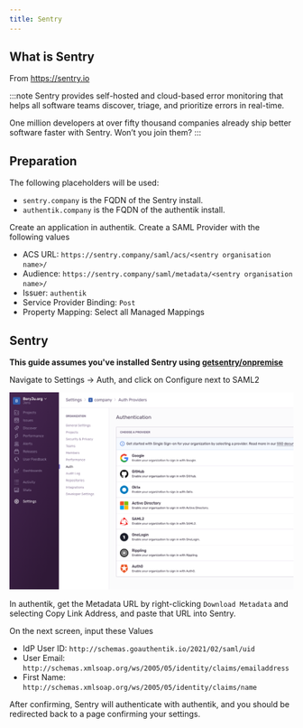 ```yaml
---
title: Sentry
---
```


## What is Sentry

From https://sentry.io

:::note
Sentry provides self-hosted and cloud-based error monitoring that helps all software
teams discover, triage, and prioritize errors in real-time.

One million developers at over fifty thousand companies already ship
better software faster with Sentry. Won’t you join them?
:::

## Preparation

The following placeholders will be used:

-   `sentry.company` is the FQDN of the Sentry install.
-   `authentik.company` is the FQDN of the authentik install.

Create an application in authentik. Create a SAML Provider with the following values

-   ACS URL: `https://sentry.company/saml/acs/<sentry organisation name>/`
-   Audience: `https://sentry.company/saml/metadata/<sentry organisation name>/`
-   Issuer: `authentik`
-   Service Provider Binding: `Post`
-   Property Mapping: Select all Managed Mappings

## Sentry

**This guide assumes you've installed Sentry using [getsentry/onpremise](https://github.com/getsentry/onpremise)**

Navigate to Settings -> Auth, and click on Configure next to SAML2

![](./auth.png)

In authentik, get the Metadata URL by right-clicking `Download Metadata` and selecting Copy Link Address, and paste that URL into Sentry.

On the next screen, input these Values

- IdP User ID: `http://schemas.goauthentik.io/2021/02/saml/uid`
- User Email: `http://schemas.xmlsoap.org/ws/2005/05/identity/claims/emailaddress`
- First Name: `http://schemas.xmlsoap.org/ws/2005/05/identity/claims/name`

After confirming, Sentry will authenticate with authentik, and you should be redirected back to a page confirming your settings.
